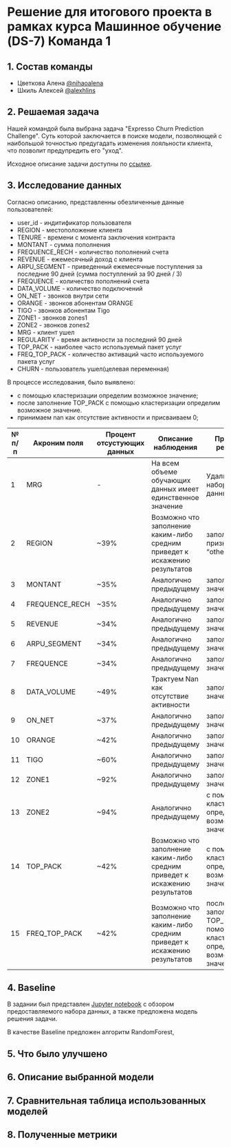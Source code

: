 # Решение для итогового проекта в рамках курса Машинное обучение (DS-7) Команда 1

## 1. Состав команды

- Цветкова Алена [@nihaoalena](https://github.com/nihaoalena)
- Шкиль Алексей [@alexhlins](https://github.com/alexhlins)

## 2. Решаемая задача

Нашей командой была выбрана задача
"Expresso Churn Prediction Challenge".
Суть которой заключается в поиске модели,
позволяющей с наибольшой точностью
предугадать изменения лояльности
клиента, что позволит предупредить
его "уход".

Исходное описание задачи доступны по [ссылке](https://zindi.africa/competitions/expresso-churn-prediction/).

## 3. Исследование данных

Согласно описанию, представленны обезличенные данные пользователей:

- user_id - индитификатор пользователя
- REGION - местоположение клиента
- TENURE - времени с момента заключения контракта
- MONTANT - сумма пополнения
- FREQUENCE_RECH - количество пополнений счета
- REVENUE - ежемесячный доход с клиента
- ARPU_SEGMENT - приведенный ежемесячные поступления за последние 90 дней (сумма поступлений за 90 дней / 3)
- FREQUENCE - количество пополнений счета
- DATA_VOLUME - количество подключений
- ON_NET - звонков внутри сети
- ORANGE - звонков абонентам ORANGE
- TIGO - звонков абонентам Tigo
- ZONE1 - звонков zones1
- ZONE2 - звонков zones2
- MRG - клиент ушел
- REGULARITY - время активности за последний 90 дней
- TOP_PACK - наиболее часто используемый пакет услуг
- FREQ_TOP_PACK - количество активаций часто используемого пакета услуг
- CHURN - пользователь ушел(целевая переменная)

В процессе исследования, было выявлено:

- с помощью кластеризации определим возможное значение;
- после заполнение TOP_PACK с помощью кластеризации определим возможное значение.
- принимаем nan как отсутствие активности и присваиваем 0;

| № п/п | Акроним поля | Процент отсустующих данных | Описание наблюдения                                                         | Принятое решение         |
|-------|---------|----------------------------|-----------------------------------------------------------------------------|--------------------------|
| 1     |MRG      | -                          | На всем объеме обучающих данных имеет единственное значение                 | Удалить из набора данных |
| 2     |REGION    | ~39%                       | Возможно что заполнение каким-либо средним приведет к искажению результатов |заполнение признаком “other”                          |
| 3     |MONTANT   | ~35%                       | Аналогично предыдущему                                                      |заполняем значением 0                          |
| 4     |FREQUENCE_RECH | ~35%                       | Аналогично предыдущему                                                      |заполняем значением 0                          |
| 5     |REVENUE   | ~34%                       | Аналогично предыдущему                                                      |заполняем значением 0                          |
| 6     |ARPU_SEGMENT | ~34%                       | Аналогично предыдущему                                                      |заполняем значением 0                          |
| 7     |FREQUENCE | ~34%                       | Аналогично предыдущему                                                      |заполняем значением 0                          |
| 8     |DATA_VOLUME         | ~49%                       | Трактуем Nan как отсутствие активности                                      |заполняем значением 0                           |
| 9     |ON_NET         | ~37%                       | Аналогично предыдущему                                                      | заполняем значением 0                          |
| 10    |ORANGE         | ~42%                       | Аналогично предыдущему                                                      |заполняем значением 0                           |
| 11    |TIGO         | ~60%                       | Аналогично предыдущему                                                      |заполняем значением 0                           |
| 12    |ZONE1         | ~92%                       | Аналогично предыдущему                                                      | заполняем значением 0                          |
| 13    |ZONE2         | ~94%                       | Аналогично предыдущему                                                      |с помощью кластеризации определим возможное значение                          |
| 14    |TOP_PACK         | ~42%                       |  Возможно что заполнение каким-либо средним приведет к искажению результатов                                                                             | с помощью кластеризации определим возможное значение                          |
| 15    |FREQ_TOP_PACK         | ~42%                             | Возможно что заполнение каким-либо средним приведет к искажению результатов                                                                              |после заполнение TOP_PACK с помощью кластеризации определим возможное значение |

## 4. Baseline

В задании был представлен [Jupyter notebook](StarterNotebook.ipynb) с обзором предоставляемого набора данных, а также
предложена модель решения задачи.

В качестве Baseline предложен алгоритм RandomForest,

## 5. Что было улучшено

## 6. Описание выбранной модели

## 7. Сравнительная таблица использованных моделей

## 8. Полученные метрики

